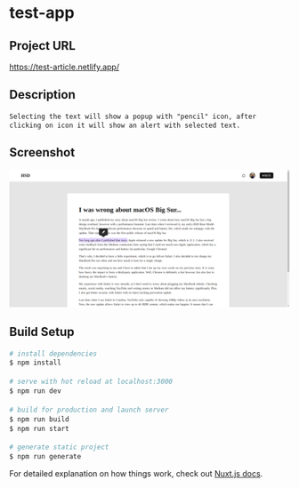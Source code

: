 # test-app

## Project URL
https://test-article.netlify.app/

## Description
```
Selecting the text will show a popup with "pencil" icon, after clicking on icon it will show an alert with selected text.
```

## Screenshot
![Screenshot](static/screen.PNG "Test App")

## Build Setup

```bash
# install dependencies
$ npm install

# serve with hot reload at localhost:3000
$ npm run dev

# build for production and launch server
$ npm run build
$ npm run start

# generate static project
$ npm run generate
```


For detailed explanation on how things work, check out [Nuxt.js docs](https://nuxtjs.org).
